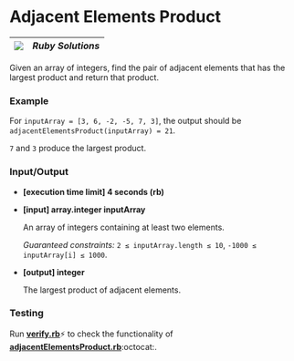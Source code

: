 # Adjacent Elements Product

| ![](https://app.codesignal.com/user-icons/languages/rb.svg) | ***Ruby Solutions*** |
|---|---|

Given an array of integers, find the pair of adjacent elements that has the largest product and return that product.

### Example

For `inputArray = [3, 6, -2, -5, 7, 3]`, the output should be
`adjacentElementsProduct(inputArray) = 21`.

`7` and `3` produce the largest product.

### Input/Output

- **[execution time limit] 4 seconds (rb)**


- **[input] array.integer inputArray**

  An array of integers containing at least two elements.

  *Guaranteed constraints:*
  `2 ≤ inputArray.length ≤ 10`,
  `-1000 ≤ inputArray[i] ≤ 1000`.


- **[output] integer**

  The largest product of adjacent elements.


### Testing
Run [**verify.rb**](./verify.rb):zap: to check the functionality of [**adjacentElementsProduct.rb**](./adjacentElementsProduct.rb):octocat:.